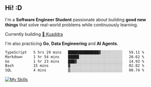 ## Hi! :D

I'm a **Software Engineer Student** passionate about building **good new things** that solve real-world problems while continuously learning.

Currently building [🎾 Kuaddra](https://kuaddra.com)

I'm also practicing **Go**, **Data Engineering** and **AI Agents**.

<!--START_SECTION:waka-->

```txt
TypeScript   5 hrs 29 mins   ██████████████▓░░░░░░░░░░   59.11 %
Markdown     1 hr 54 mins    █████░░░░░░░░░░░░░░░░░░░░   20.62 %
Go           1 hr 23 mins    ███▓░░░░░░░░░░░░░░░░░░░░░   14.93 %
Bash         15 mins         ▓░░░░░░░░░░░░░░░░░░░░░░░░   02.82 %
SQL          4 mins          ▒░░░░░░░░░░░░░░░░░░░░░░░░   00.74 %
```

<!--END_SECTION:waka-->
[![My Skills](https://skillicons.dev/icons?i=py,go,java,aws,js,docker,linux)](https://skillicons.dev)
